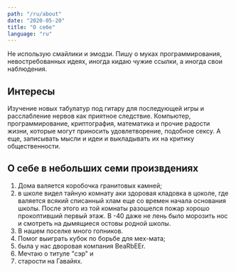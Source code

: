 ```yaml
---
path: "/ru/about"
date: "2020-05-20"
title: "О себе"
language: "ru"
---
```


Не использую смайлики и эмодзи. Пишу о муках программирования, невостребованных идеях, иногда кидаю чужие ссылки, а иногда свои наблюдения.

## Интересы

Изучение новых табулатур под гитару для последующей игры и расслабление нервов как приятное следствие. Компьютер, программирование, криптография, математика и прочие радости жизни, которые могут приносить удовлетворение, подобное сексу. А еще, записывать мысли и идеи и выкладывать их на критику общественности.

## О себе в небольших семи произвдениях

1. Дома валяется коробочка гранитовых камней; 
2. в школе видел тайную комнату аки здоровая кладовка в цоколе, где валяется всякий списанный хлам еще со времен начала основания школы. После этого из той комнаты разошелся пожар хорошо прокоптивший первый этаж. В -40 даже не лень было морозить нос и смотреть на дымящиеся остовы родной школы. 
3. В нашем поселке много гопников. 
4. Помог выиграть кубок по борьбе для мех-мата; 
5. была у нас дворовая компания BeaRbEEr.
6. Мечтаю о титуле "сэр" и 
7. старости на Гавайях.